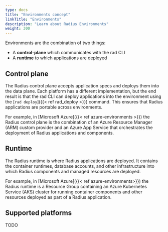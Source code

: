 ```yaml
---
type: docs
title: "Environments concept"
linkTitle: "Environments"
description: "Learn about Radius Environments"
weight: 300
---
```

<!-- TODO retire this page. move this topic's fresh content to either Concepts.Overview or Concepts.Architecture. -->

Environments are the combination of two things:

- A **control-plane** which communicates with the rad CLI
- A **runtime** to which applications are deployed

## Control plane

The Radius control plane accepts application specs and deploys them into the data plane. Each platform has a different implementation, but the end result is that the rad CLI can deploy applications into the environment using the [`rad deploy`]({{< ref rad_deploy >}}) command. This ensures that Radius applications are portable across environments.

For example, in [Microsoft Azure]({{< ref azure-environments >}}) the Radius control plane is the combination of an Azure Resource Manager (ARM) custom provider and an Azure App Service that orchestrates the deployment of Radius applications and components.

## Runtime

The Radius runtime is where Radius applications are deployed. It contains the container runtimes, database accounts, and other infrastructure into which Radius components and managed resources are deployed.

For example, in [Microsoft Azure]({{< ref azure-environments>}}) the Radius runtime is a Resource Group containing an Azure Kubernetes Service (AKS) cluster for running container components and other resources deployed as part of a Radius application.

## Supported platforms

TODO 